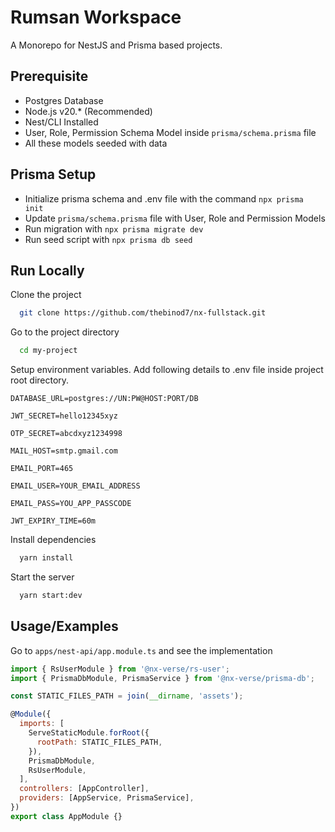 # Rumsan Workspace

A Monorepo for NestJS and Prisma based projects.

## Prerequisite

- Postgres Database
- Node.js v20.\* (Recommended)
- Nest/CLI Installed
- User, Role, Permission Schema Model inside `prisma/schema.prisma` file
- All these models seeded with data

## Prisma Setup

- Initialize prisma schema and .env file with the command `npx prisma init`
- Update `prisma/schema.prisma` file with User, Role and Permission Models
- Run migration with `npx prisma migrate dev`
- Run seed script with `npx prisma db seed`

## Run Locally

Clone the project

```bash
  git clone https://github.com/thebinod7/nx-fullstack.git
```

Go to the project directory

```bash
  cd my-project
```

Setup environment variables. Add following details to .env file inside project root directory.

`DATABASE_URL=postgres://UN:PW@HOST:PORT/DB`

`JWT_SECRET=hello12345xyz`

`OTP_SECRET=abcdxyz1234998`

`MAIL_HOST=smtp.gmail.com`

`EMAIL_PORT=465`

`EMAIL_USER=YOUR_EMAIL_ADDRESS`

`EMAIL_PASS=YOU_APP_PASSCODE`

`JWT_EXPIRY_TIME=60m`

Install dependencies

```bash
  yarn install
```

Start the server

```bash
  yarn start:dev
```

## Usage/Examples

Go to `apps/nest-api/app.module.ts` and see the implementation

```javascript
import { RsUserModule } from '@nx-verse/rs-user';
import { PrismaDbModule, PrismaService } from '@nx-verse/prisma-db';

const STATIC_FILES_PATH = join(__dirname, 'assets');

@Module({
  imports: [
    ServeStaticModule.forRoot({
      rootPath: STATIC_FILES_PATH,
    }),
    PrismaDbModule,
    RsUserModule,
  ],
  controllers: [AppController],
  providers: [AppService, PrismaService],
})
export class AppModule {}
```
